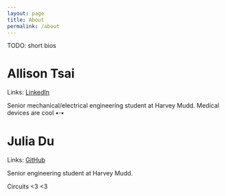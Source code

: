 ```yaml
---
layout: page
title: About
permalink: /about
---
```


TODO: short bios

# Allison Tsai
Links: [LinkedIn](https://www.linkedin.com/in/allison-tsai-08d11t/)

Senior mechanical/electrical engineering student at Harvey Mudd. Medical devices are cool •⏑•

# Julia Du
Links: [GitHub](https://github.com/julia-du)

Senior engineering student at Harvey Mudd. 

Circuits <3 <3


